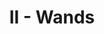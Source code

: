 ---
layout: 'layouts/arcana.html'
title: 'II - Wands'
summary: 'A card symbolising disruptive change, endings and transitions.'
displayOrder: 2
card:
    webp: '../images/minor-arcana/wands/2.webp'
    jpg: '../images/minor-arcana/wands/2.jpg'
    alt: 'The Death card. Starry cherry blossoms bloom.'
    
keywords:
    - 'Change'
    - 'Upheaval'
    - 'Transition'
    - 'Endings and beginnings'
    - 'Transformation'
    - 'End of a cycle'
quote: 'They say the best flame burns brightest when circumstances are at their worst.'
quoteby: 'Howls Moving Castle'
---